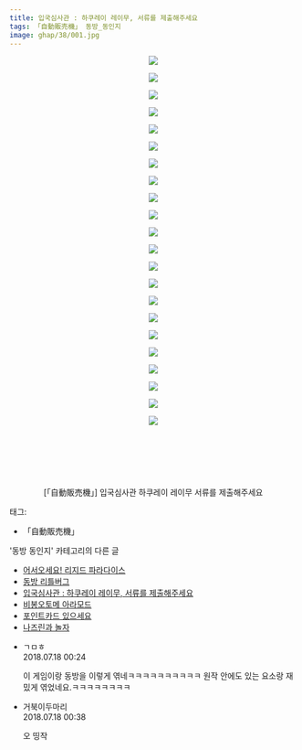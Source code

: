 ```yaml
---
title: 입국심사관 : 하쿠레이 레이무, 서류를 제출해주세요
tags: 「自動販売機」 동방_동인지
image: ghap/38/001.jpg
---
```

<div class="article">
<p style="text-align: center; clear: none; float: none;"><img src="{{ site.nasurl }}/ghap/38/001.jpg"/></p>
<p style="text-align: center; clear: none; float: none;"><img src="{{ site.nasurl }}/ghap/38/002.jpg"/></p>
<p style="text-align: center; clear: none; float: none;"><img src="{{ site.nasurl }}/ghap/38/003.jpg"/></p>
<p style="text-align: center; clear: none; float: none;"><img src="{{ site.nasurl }}/ghap/38/004.jpg"/></p>
<p style="text-align: center; clear: none; float: none;"><img src="{{ site.nasurl }}/ghap/38/005.jpg"/></p>
<p style="text-align: center; clear: none; float: none;"><img src="{{ site.nasurl }}/ghap/38/006.jpg"/></p>
<p style="text-align: center; clear: none; float: none;"><img src="{{ site.nasurl }}/ghap/38/007.jpg"/></p>
<p style="text-align: center; clear: none; float: none;"><img src="{{ site.nasurl }}/ghap/38/008.jpg"/></p>
<p style="text-align: center; clear: none; float: none;"><img src="{{ site.nasurl }}/ghap/38/009.jpg"/></p>
<p style="text-align: center; clear: none; float: none;"><img src="{{ site.nasurl }}/ghap/38/010.jpg"/></p>
<p style="text-align: center; clear: none; float: none;"><img src="{{ site.nasurl }}/ghap/38/011.jpg"/></p>
<p style="text-align: center; clear: none; float: none;"><img src="{{ site.nasurl }}/ghap/38/012.jpg"/></p>
<p style="text-align: center; clear: none; float: none;"><img src="{{ site.nasurl }}/ghap/38/013.jpg"/></p>
<p style="text-align: center; clear: none; float: none;"><img src="{{ site.nasurl }}/ghap/38/014.jpg"/></p>
<p style="text-align: center; clear: none; float: none;"><img src="{{ site.nasurl }}/ghap/38/015.jpg"/></p>
<p style="text-align: center; clear: none; float: none;"><img src="{{ site.nasurl }}/ghap/38/016.jpg"/></p>
<p style="text-align: center; clear: none; float: none;"><img src="{{ site.nasurl }}/ghap/38/017.jpg"/></p>
<p style="text-align: center; clear: none; float: none;"><img src="{{ site.nasurl }}/ghap/38/018.jpg"/></p>
<p style="text-align: center; clear: none; float: none;"><img src="{{ site.nasurl }}/ghap/38/019.jpg"/></p>
<p style="text-align: center; clear: none; float: none;"><img src="{{ site.nasurl }}/ghap/38/020.jpg"/></p>
<p style="text-align: center; clear: none; float: none;"><img src="{{ site.nasurl }}/ghap/38/021.jpg"/></p>
<p style="text-align: center; clear: none; float: none;"><img src="{{ site.nasurl }}/ghap/38/022.jpg"/></p>
<p style="text-align: center;"><br/></p>
<p style="text-align: center;"><br/></p>
<p style="text-align: center;"><br/></p>
<p style="text-align: center;">[「自動販売機」] 입국심사관 하쿠레이 레이무 서류를 제출해주세요</p>
</div><div class="tagTrail">
<p>태그: </p>
<ul>
<li>「自動販売機」</li>
</ul>
</div><div class="another">
<p>'동방 동인지' 카테고리의 다른 글</p>
<ul>
<li><a href="/2016-06-16-ghap_42">어서오세요! 리지드 파라다이스</a></li>
<li><a href="/2016-06-16-ghap_40">동방 리틀버그</a></li>
<li><a href="/2016-06-16-ghap_38">입국심사관 : 하쿠레이 레이무, 서류를 제출해주세요</a></li>
<li><a href="/2016-06-16-ghap_37">비봉오토메 아라모드</a></li>
<li><a href="/2016-06-16-ghap_36">포인트카드 있으세요</a></li>
<li><a href="/2016-06-16-ghap_34">나즈린과 놀자</a></li>
</ul>
</div><div class="cb_module cb_fluid">
<div class="cb_wrt cb_profile">
<div class="comment">
<ul>
<li class="cb_thumb_off" id="comment15288968">
<div class="cb_comment_area">
<div class="cb_info_area">
<div class="cb_section">
<span class="cb_nick_name">ㄱㅁㅎ</span>
</div>
<div class="cb_section">
<span class="cb_date">2018.07.18 00:24 </span>
</div>
</div>
<div class="cb_dsc_comment">
<p class="cb_dsc">
											이 게임이랑 동방을 이렇게 엮네ㅋㅋㅋㅋㅋㅋㅋㅋㅋㅋ 원작 안에도 있는 요소랑 재밌게 엮었네요.ㅋㅋㅋㅋㅋㅋㅋㅋ
										</p>
</div>
</div></li>
<li class="cb_thumb_off" id="comment15288982">
<div class="cb_comment_area">
<div class="cb_info_area">
<div class="cb_section">
<span class="cb_nick_name">거북이두마리</span>
</div>
<div class="cb_section">
<span class="cb_date">2018.07.18 00:38 </span>
</div>
</div>
<div class="cb_dsc_comment">
<p class="cb_dsc">
											오 띵작
										</p>
</div>
</div></li>
</ul>
</div>
</div><!-- commentList close -->
</div>